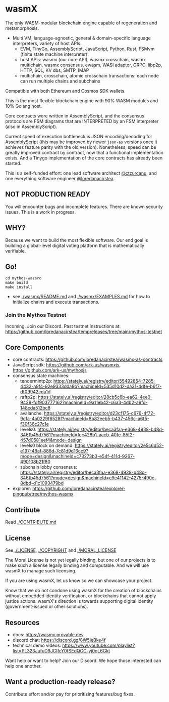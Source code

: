 # wasmX

The only WASM-modular blockchain engine capable of regeneration and metamorphosis.

* Multi VM, language-agnostic, general & domain-specific language interpreters, variety of host APIs.
    * EVM, TinyGo, AssemblyScript, JavaScript, Python, Rust, FSMvm (finite state machine interpreter).
    * host APIs: wasmx (our core API), wasmx crosschain, wasmx multichain, wasmx consensus, ewasm, WASI adaptor, GRPC, libp2p, HTTP, SQL, KV dbs, SMTP, IMAP
    * multichain, crosschain, atomic crosschain transactions: each node can run multiple chains and subchains

Compatible with both Ethereum and Cosmos SDK wallets.

This is the most flexible blockchain engine with 90% WASM modules and 10% Golang host.

Core contracts were written in AssemblyScript, and the consensus protocols are FSM diagrams that are INTERPRETED by an FSM interpreter (also in AssemblyScript).

Current speed of execution bottleneck is JSON encoding/decoding for AssemblyScript (this may be improved by newer `json-as` versions once it achieves feature parity with the old version). Nonetheless, speed can be greatly improved contract by contract, now that a functional implementation exists. And a Tinygo implementation of the core contracts has already been started.

This is a self-funded effort: one lead software architect [@ctzurcanu](https://github.com/ctzurcanu), and one everything software engineer [@loredanacirstea](https://github.com/loredanacirstea).

## NOT PRODUCTION READY

You will encounter bugs and incomplete features.
There are known security issues. This is a work in progress.

## WHY?

Because we want to build the most flexible software. Our end goal is building a global-level digital voting platform that is mathematically verifiable.

## Go!

```
cd mythos-wazero
make build
make install
```

* see [./wasmx/README.md](./wasmx/README.md) and [./wasmx/EXAMPLES.md](./wasmx/EXAMPLES.md) for how to initialize chains and execute transactions.

### Join the Mythos Testnet

Incoming. Join our Discord.
Past testnet instructions at: https://github.com/loredanacirstea/tempreleases/tree/main/mythos-testnet

## Core Components

* core contracts: https://github.com/loredanacirstea/wasmx-as-contracts
* JavaScript sdk: https://github.com/ark-us/wasmxjs, https://github.com/ark-us/mythosjs
* consensus state machines:
    * tendermintp2p: https://stately.ai/registry/editor/55492854-7285-4432-a9f4-92e9333dda9b?machineId=535d10d2-da31-4dfe-b6f7-df09942cda1d
    * raftp2p: https://stately.ai/registry/editor/28cb5c6b-ea62-4ee0-9438-fdf903777162?machineId=9a11eb42-c6a3-4db2-a9fd-148cda512bc8
    * avalanche: https://stately.ai/registry/editor/d23cf175-c676-4f72-9c1a-4a0229f6528f?machineId=8b82eeb5-b437-456c-a6f5-f30f36c27c1e
    * levels0: https://stately.ai/registry/editor/beca3faa-e368-4938-b48d-346fb45d7561?machineId=fec428b1-aacb-40fe-85f2-457d0581eef4&mode=design
    * levels0 block on demand: https://stately.ai/registry/editor/2e5c6d52-e197-48af-886d-7c81d9d16cc9?mode=design&machineId=c73273b3-e54f-411d-9267-490108b21f80
    * subchain lobby consensus: https://stately.ai/registry/editor/beca3faa-e368-4938-b48d-346fb45d7561?mode=design&machineId=c9e41142-4275-490c-8dbd-d1c1093479bd
* explorer: https://github.com/loredanacirstea/explorer-pingpub/tree/mythos-wasmx

## Contribute

Read [./CONTRIBUTE.md](./CONTRIBUTE.md)

## License

See [./LICENSE](./LICENSE), [./COPYRIGHT](./COPYRIGHT) and [./MORAL_LICENSE](./MORAL_LICENSE)

The Moral License is not yet legally binding, but one of our projects is to make such a license legally binding and computable. And we will use wasmX to manage such licensing.

If you are using wasmX, let us know so we can showcase your project.

Know that we do not condone using wasmX for the creation of blockchains without embedded identity verification, or blockchains that cannot apply justice actions. wasmX's direction is towards supporting digital identity (government-issued or other solutions).

## Resources

* docs: https://wasmx.provable.dev
* discord chat: https://discord.gg/8W5jeBke4f
* technical demo videos: https://www.youtube.com/playlist?list=PL323JufuD9JCRcY0fSEdQCC-yj0qL6Gkt

Want help or want to help? Join our Discord. We hope those interested can help one another.

## Want a production-ready release?

Contribute effort and/or pay for prioritizing features/bug fixes.

